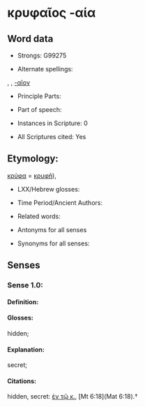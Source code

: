 # κρυφαῖος -αία

<!-- Status: S2=NeedsEdits -->
<!-- Lexica used for edits:   -->

## Word data

* Strongs: G99275

* Alternate spellings:

, , [-αῖον]()

* Principle Parts: 


* Part of speech: 


* Instances in Scripture: 0

* All Scriptures cited: Yes

## Etymology: 

[κρύφα]() = [κρυφῆ]()),

* LXX/Hebrew glosses: 


* Time Period/Ancient Authors: 


* Related words: 

* Antonyms for all senses

* Synonyms for all senses: 


## Senses 


### Sense  1.0: 

#### Definition: 

#### Glosses: 

hidden; 

#### Explanation: 

secret; 

#### Citations: 

hidden, secret: [ἐν τῷ κ.](), [Mt 6:18](Mat 6:18).†
